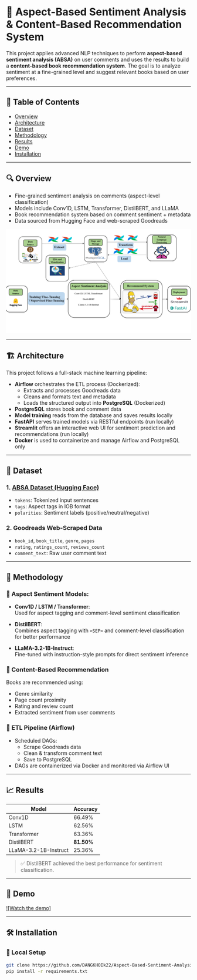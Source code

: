 # 📘 Aspect-Based Sentiment Analysis & Content-Based Recommendation System

This project applies advanced NLP techniques to perform **aspect-based sentiment analysis (ABSA)** on user comments and uses the results to build a **content-based book recommendation system**. The goal is to analyze sentiment at a fine-grained level and suggest relevant books based on user preferences.

---

## 📌 Table of Contents

- [Overview](#overview)
- [Architecture](#architecture)
- [Dataset](#dataset)
- [Methodology](#methodology)
- [Results](#results)
- [Demo](#demo)
- [Installation](#installation)

---

## 🔍 Overview

- Fine-grained sentiment analysis on comments (aspect-level classification)
- Models include Conv1D, LSTM, Transformer, DistilBERT, and LLaMA
- Book recommendation system based on comment sentiment + metadata
- Data sourced from Hugging Face and web-scraped Goodreads

<div align="center">
  <img src="Workflow.png" alt="Workflow Diagram" width="600">
</div>

---

## 🏗️ Architecture

This project follows a full-stack machine learning pipeline:

- **Airflow** orchestrates the ETL process (Dockerized):
  - Extracts and processes Goodreads data
  - Cleans and formats text and metadata
  - Loads the structured output into **PostgreSQL** (Dockerized)
- **PostgreSQL** stores book and comment data
- **Model training** reads from the database and saves results locally
- **FastAPI** serves trained models via RESTful endpoints (run locally)
- **Streamlit** offers an interactive web UI for sentiment prediction and recommendations (run locally)
- **Docker** is used to containerize and manage Airflow and PostgreSQL only

---

## 📁 Dataset

### 1. [ABSA Dataset (Hugging Face)](https://huggingface.co/datasets/thainq107/abte-restaurants)
- `tokens`: Tokenized input sentences  
- `tags`: Aspect tags in IOB format  
- `polarities`: Sentiment labels (positive/neutral/negative)  

### 2. Goodreads Web-Scraped Data
- `book_id`, `book_title`, `genre`, `pages`  
- `rating`, `ratings_count`, `reviews_count`  
- `comment_text`: Raw user comment text  

---

## 🧠 Methodology

### 🔸 Aspect Sentiment Models:
- **Conv1D / LSTM / Transformer**:  
  Used for aspect tagging and comment-level sentiment classification

- **DistilBERT**:  
  Combines aspect tagging with `<SEP>` and comment-level classification for better performance

- **LLaMA-3.2-1B-Instruct**:  
  Fine-tuned with instruction-style prompts for direct sentiment inference

### 🔹 Content-Based Recommendation
Books are recommended using:
- Genre similarity  
- Page count proximity  
- Rating and review count  
- Extracted sentiment from user comments

### 🔄 ETL Pipeline (Airflow)
- Scheduled DAGs:
  - Scrape Goodreads data
  - Clean & transform comment text
  - Save to PostgreSQL
- DAGs are containerized via Docker and monitored via Airflow UI

---

## 📈 Results

| **Model**               | **Accuracy** |
|-------------------------|--------------|
| Conv1D                  | 66.49%       |
| LSTM                    | 62.56%       |
| Transformer             | 63.36%       |
| DistilBERT              | **81.50%**   |
| LLaMA-3.2-1B-Instruct   | 25.36%       |

> ✅ DistilBERT achieved the best performance for sentiment classification.

---

## 🎥 Demo

[![Watch the demo]](https://www.youtube.com/watch?v=rap2EdqjEFI)



---

## 🛠 Installation

### 🔧 Local Setup

```bash
git clone https://github.com/DANGKHOIk22/Aspect-Based-Sentiment-Analysis-Content-Based-Recommendation-System.git
pip install -r requirements.txt
